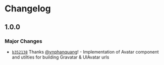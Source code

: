 # Changelog

## 1.0.0

### Major Changes

- [`b352138`](https://github.com/vnphanquang/svelte-put/commit/b3521382642137a7b4dff76cd160e4aed7b213a5) Thanks [@vnphanquang](https://github.com/vnphanquang)! - Implementation of Avatar component and utilties for building Gravatar & UIAvatar urls
